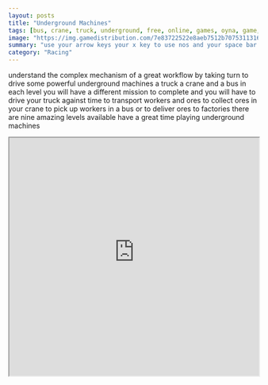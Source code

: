 ```yaml
---
layout: posts
title: "Underground Machines"
tags: [bus, crane, truck, underground, free, online, games, oyna, game, free, games, play, play, games]
image: "https://img.gamedistribution.com/7e83722522e8aeb7512b7075311316b7.jpg"
summary: "use your arrow keys your x key to use nos and your space bar to brake  free online games oyna game free games play play games"
category: "Racing"
---
```


understand the complex mechanism of a great workflow by taking turn to drive some powerful underground machines a truck a crane and a bus in each level you will have a different mission to complete and you will have to drive your truck against time to transport workers and ores to collect ores in your crane to pick up workers in a bus or to deliver ores to factories there are nine amazing levels available have a great time playing underground machines

<iframe width="100%" height="480px;" src="https://flash.gamedistribution.com?game=7e83722522e8aeb7512b7075311316b7"></iframe>